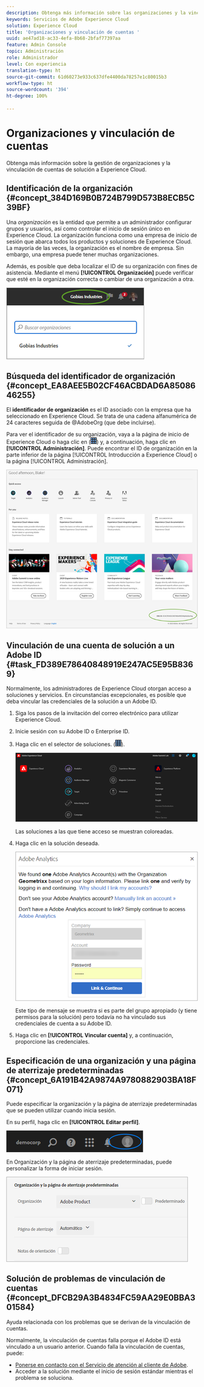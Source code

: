 ```yaml
---
description: Obtenga más información sobre las organizaciones y la vinculación de cuentas de solución a Experience Cloud.
keywords: Servicios de Adobe Experience Cloud
solution: Experience Cloud
title: 'Organizaciones y vinculación de cuentas '
uuid: ae47ad18-ac33-4efa-8b68-2bfaf77397aa
feature: Admin Console
topic: Administración
role: Administrador
level: Con experiencia
translation-type: ht
source-git-commit: 61d60273e933c637dfe4400da78257e1c80015b3
workflow-type: ht
source-wordcount: '394'
ht-degree: 100%

---
```



# Organizaciones y vinculación de cuentas

Obtenga más información sobre la gestión de organizaciones y la vinculación de cuentas de solución a Experience Cloud.

## Identificación de la organización {#concept_384D169B0B724B799D573B8ECB5C39BF}

Una *organización* es la entidad que permite a un administrador configurar grupos y usuarios, así como controlar el inicio de sesión único en Experience Cloud. La organización funciona como una empresa de inicio de sesión que abarca todos los productos y soluciones de Experience Cloud. La mayoría de las veces, la organización es el nombre de empresa. Sin embargo, una empresa puede tener muchas organizaciones.

Además, es posible que deba localizar el ID de su organización con fines de asistencia. Mediante el menú **[!UICONTROL Organización]** puede verificar que esté en la organización correcta o cambiar de una organización a otra.

![Resultado de los pasos](assets/organization-switch.png)

## Búsqueda del identificador de organización {#concept_EA8AEE5B02CF46ACBDAD6A8508646255}

El **identificador de organización** es el ID asociado con la empresa que ha seleccionado en Experience Cloud. Se trata de una cadena alfanumérica de 24 caracteres seguida de @AdobeOrg (que debe incluirse).

Para ver el identificador de su organización, vaya a la página de inicio de Experience Cloud o haga clic en (![](assets/menu-icon.png)) y, a continuación, haga clic en **[!UICONTROL Administración]**. Puede encontrar el ID de organización en la parte inferior de la página [!UICONTROL Introducción a Experience Cloud] o la página [!UICONTROL Administración].

![](assets/administration-page.png)

## Vinculación de una cuenta de solución a un Adobe ID {#task_FD389E78640848919E247AC5E95B8369}

Normalmente, los administradores de Experience Cloud otorgan acceso a soluciones y servicios. En circunstancias excepcionales, es posible que deba vincular las credenciales de la solución a un Adobe ID.

1. Siga los pasos de la invitación del correo electrónico para utilizar Experience Cloud.
1. Inicie sesión con su Adobe ID o Enterprise ID.
1. Haga clic en el selector de soluciones. (![](assets/menu-icon.png)).

   ![](assets/solutions-active.png)

   Las soluciones a las que tiene acceso se muestran coloreadas.
1. Haga clic en la solución deseada.

   ![](assets/analytics-link-accounts.png)

   Este tipo de mensaje se muestra si es parte del grupo apropiado (y tiene permisos para la solución) pero todavía no ha vinculado sus credenciales de cuenta a su Adobe ID.
1. Haga clic en **[!UICONTROL Vincular cuenta]** y, a continuación, proporcione las credenciales.

## Especificación de una organización y una página de aterrizaje predeterminadas {#concept_6A191B42A9874A9780882903BA18F071}

Puede especificar la organización y la página de aterrizaje predeterminadas que se pueden utilizar cuando inicia sesión.

En su perfil, haga clic en **[!UICONTROL Editar perfil]**.

![](assets/edit-profile.png)

En Organización y la página de aterrizaje predeterminadas, puede personalizar la forma de iniciar sesión.

![](assets/default-organization.png)

## Solución de problemas de vinculación de cuentas {#concept_DFCB29A3B4834FC59AA29E0BBA301584}

Ayuda relacionada con los problemas que se derivan de la vinculación de cuentas.

Normalmente, la vinculación de cuentas falla porque el Adobe ID está vinculado a un usuario anterior. Cuando falla la vinculación de cuentas, puede:

* [Ponerse en contacto con el Servicio de atención al cliente de Adobe](https://helpx.adobe.com/es/marketing-cloud/contact-support.html).
* Acceder a la solución mediante el inicio de sesión estándar mientras el problema se soluciona.
